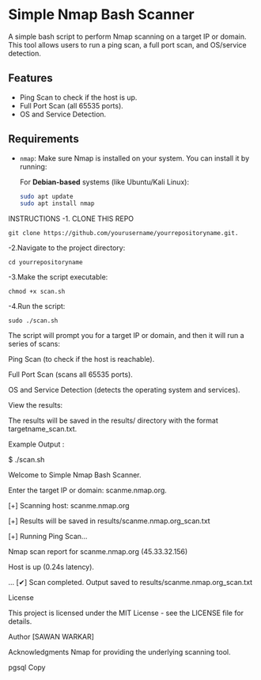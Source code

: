 # Simple Nmap Bash Scanner

A simple bash script to perform Nmap scanning on a target IP or domain. This tool allows users to run a ping scan, a full port scan, and OS/service detection.

## Features
- Ping Scan to check if the host is up.
- Full Port Scan (all 65535 ports).
- OS and Service Detection.

## Requirements
- `nmap`: Make sure Nmap is installed on your system. You can install it by running:

  For **Debian-based** systems (like Ubuntu/Kali Linux):
  ```bash
  sudo apt update
  sudo apt install nmap

INSTRUCTIONS
-1. CLONE THIS REPO

   `git clone https://github.com/yourusername/yourrepositoryname.git.`
   
-2.Navigate to the project directory:

`cd yourrepositoryname`

-3.Make the script executable:

`chmod +x scan.sh`

-4.Run the script:

`sudo ./scan.sh`


The script will prompt you for a target IP or domain, and then it will run a series of scans:


Ping Scan (to check if the host is reachable).


Full Port Scan (scans all 65535 ports).


OS and Service Detection (detects the operating system and services).


View the results:

The results will be saved in the results/ directory with the format targetname_scan.txt.

Example Output :


$ ./scan.sh

Welcome to Simple Nmap Bash Scanner.

Enter the target IP or domain: scanme.nmap.org.

[+] Scanning host: scanme.nmap.org

[+] Results will be saved in results/scanme.nmap.org_scan.txt

[+] Running Ping Scan...

Nmap scan report for scanme.nmap.org (45.33.32.156)

Host is up (0.24s latency).

...
[✔] Scan completed. Output saved to results/scanme.nmap.org_scan.txt


License

This project is licensed under the MIT License - see the LICENSE file for details.



Author
[SAWAN WARKAR]

Acknowledgments
Nmap for providing the underlying scanning tool.

pgsql
Copy









